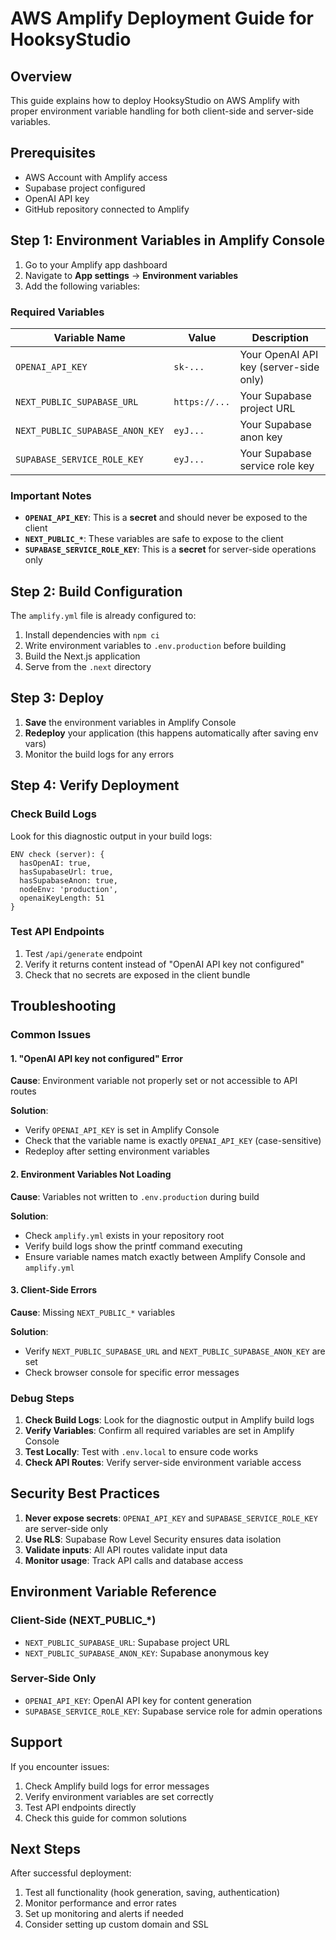 # AWS Amplify Deployment Guide for HooksyStudio

## Overview

This guide explains how to deploy HooksyStudio on AWS Amplify with proper environment variable handling for both client-side and server-side variables.

## Prerequisites

- AWS Account with Amplify access
- Supabase project configured
- OpenAI API key
- GitHub repository connected to Amplify

## Step 1: Environment Variables in Amplify Console

1. Go to your Amplify app dashboard
2. Navigate to **App settings** → **Environment variables**
3. Add the following variables:

### Required Variables

| Variable Name | Value | Description |
|---------------|-------|-------------|
| `OPENAI_API_KEY` | `sk-...` | Your OpenAI API key (server-side only) |
| `NEXT_PUBLIC_SUPABASE_URL` | `https://...` | Your Supabase project URL |
| `NEXT_PUBLIC_SUPABASE_ANON_KEY` | `eyJ...` | Your Supabase anon key |
| `SUPABASE_SERVICE_ROLE_KEY` | `eyJ...` | Your Supabase service role key |

### Important Notes

- **`OPENAI_API_KEY`**: This is a **secret** and should never be exposed to the client
- **`NEXT_PUBLIC_*`**: These variables are safe to expose to the client
- **`SUPABASE_SERVICE_ROLE_KEY`**: This is a **secret** for server-side operations only

## Step 2: Build Configuration

The `amplify.yml` file is already configured to:

1. Install dependencies with `npm ci`
2. Write environment variables to `.env.production` before building
3. Build the Next.js application
4. Serve from the `.next` directory

## Step 3: Deploy

1. **Save** the environment variables in Amplify Console
2. **Redeploy** your application (this happens automatically after saving env vars)
3. Monitor the build logs for any errors

## Step 4: Verify Deployment

### Check Build Logs

Look for this diagnostic output in your build logs:

```
ENV check (server): {
  hasOpenAI: true,
  hasSupabaseUrl: true,
  hasSupabaseAnon: true,
  nodeEnv: 'production',
  openaiKeyLength: 51
}
```

### Test API Endpoints

1. Test `/api/generate` endpoint
2. Verify it returns content instead of "OpenAI API key not configured"
3. Check that no secrets are exposed in the client bundle

## Troubleshooting

### Common Issues

#### 1. "OpenAI API key not configured" Error

**Cause**: Environment variable not properly set or not accessible to API routes

**Solution**:
- Verify `OPENAI_API_KEY` is set in Amplify Console
- Check that the variable name is exactly `OPENAI_API_KEY` (case-sensitive)
- Redeploy after setting environment variables

#### 2. Environment Variables Not Loading

**Cause**: Variables not written to `.env.production` during build

**Solution**:
- Check `amplify.yml` exists in your repository root
- Verify build logs show the printf command executing
- Ensure variable names match exactly between Amplify Console and `amplify.yml`

#### 3. Client-Side Errors

**Cause**: Missing `NEXT_PUBLIC_*` variables

**Solution**:
- Verify `NEXT_PUBLIC_SUPABASE_URL` and `NEXT_PUBLIC_SUPABASE_ANON_KEY` are set
- Check browser console for specific error messages

### Debug Steps

1. **Check Build Logs**: Look for the diagnostic output in Amplify build logs
2. **Verify Variables**: Confirm all required variables are set in Amplify Console
3. **Test Locally**: Test with `.env.local` to ensure code works
4. **Check API Routes**: Verify server-side environment variable access

## Security Best Practices

1. **Never expose secrets**: `OPENAI_API_KEY` and `SUPABASE_SERVICE_ROLE_KEY` are server-side only
2. **Use RLS**: Supabase Row Level Security ensures data isolation
3. **Validate inputs**: All API routes validate input data
4. **Monitor usage**: Track API calls and database access

## Environment Variable Reference

### Client-Side (NEXT_PUBLIC_*)
- `NEXT_PUBLIC_SUPABASE_URL`: Supabase project URL
- `NEXT_PUBLIC_SUPABASE_ANON_KEY`: Supabase anonymous key

### Server-Side Only
- `OPENAI_API_KEY`: OpenAI API key for content generation
- `SUPABASE_SERVICE_ROLE_KEY`: Supabase service role for admin operations

## Support

If you encounter issues:

1. Check Amplify build logs for error messages
2. Verify environment variables are set correctly
3. Test API endpoints directly
4. Check this guide for common solutions

## Next Steps

After successful deployment:

1. Test all functionality (hook generation, saving, authentication)
2. Monitor performance and error rates
3. Set up monitoring and alerts if needed
4. Consider setting up custom domain and SSL 